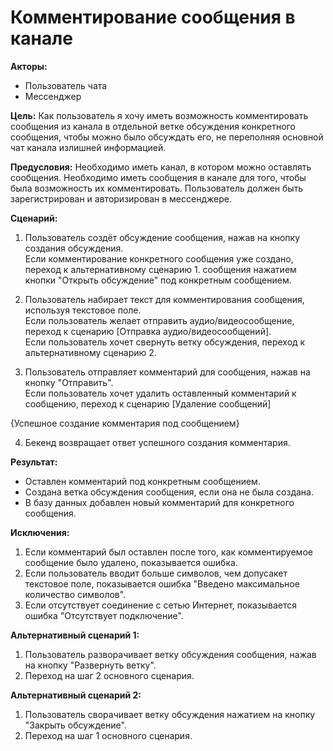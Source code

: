# Комментирование сообщения в канале

**Акторы:**

- Пользователь чата
- Мессенджер

**Цель:** Как пользователь я хочу иметь возможность комментировать сообщения из канала в отдельной ветке обсуждения
конкретного сообщения, чтобы можно было обсуждать его, не переполняя основной чат канала излишней информацией.

**Предусловия:** Необходимо иметь канал, в котором можно оставлять сообщения. Необходимо иметь сообщения в канале для того, чтобы была возможность их комментировать.
Пользователь должен быть зарегистрирован и авторизирован в мессенджере.

**Сценарий:**

1. Пользователь создёт обсуждение сообщения, нажав на кнопку создания обсуждения.<br/>
   Если комментирование конкретного сообщения уже создано, переход к альтернативному сценарию 1.
   сообщения нажатием кнопки "Открыть обсуждение" под конкретным сообщением.

2. Пользователь набирает текст для комментирования сообщения, используя текстовое поле.<br/>
   Если пользователь желает отправить аудио/видеосообщение, переход к сценарию [Отправка аудио/видеосообщений].<br/>
   Если пользователь хочет свернуть ветку обсуждения, переход к альтернативному сценарию 2.

3. Пользователь отправляет комментарий для сообщения, нажав на кнопку "Отправить".<br/>
   Если пользователь хочет удалить оставленный комментарий к сообщению, переход к сценарию [Удаление сообщений]


{Успешное создание комментария под сообщением}

4. Бекенд возвращает ответ успешного создания комментария.

**Результат:**

- Оставлен комментарий под конкретным сообщением.
- Создана ветка обсуждения сообщения, если она не была создана.
- В базу данных добавлен новый комментарий для конкретного сообщения.

**Исключения:**

1. Если комментарий был оставлен после того, как комментируемое сообщение было удалено, показывается ошибка.
2. Если пользователь вводит больше символов, чем допусакет текстовое поле, показывается ошибка
   "Введено максимальное количество символов".  
3. Если отсутствует соединение с сетью Интернет, показывается ошибка "Отсутствует подключение".


**Альтернативный сценарий 1:**

1. Пользователь разворачивает ветку обсуждения сообщения, нажав на кнопку "Развернуть ветку".
2. Переход на шаг 2 основного сценария.

**Альтернативный сценарий 2:**
1. Пользователь сворачивает ветку обсуждения нажатием на кнопку "Закрыть обсуждение".
2. Переход на шаг 1 основного сценария.
